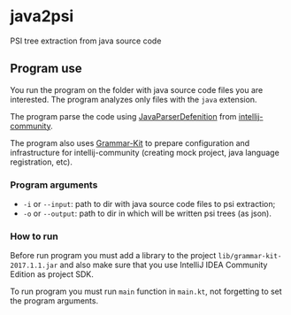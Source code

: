 # java2psi

PSI tree extraction from java source code

## Program use

You run the program on the folder with java source code files you are interested. The program analyzes only files with the `java` extension.

The program parse the code using [JavaParserDefenition](https://github.com/JetBrains/intellij-community/blob/master/java/java-psi-impl/src/com/intellij/lang/java/JavaParserDefinition.java) from [intellij-community](https://github.com/JetBrains/intellij-community).

The program also uses [Grammar-Kit](https://github.com/JetBrains/Grammar-Kit) to prepare configuration and infrastructure for intellij-community (creating mock project, java language registration, etc).

### Program arguments

* `-i` or `--input`: path to dir with java source code files to psi extraction;
* `-o` or `--output`: path to dir in which will be written psi trees (as json).

### How to run

Before run program you must add a library to the project `lib/grammar-kit-2017.1.1.jar` and also make sure that you use IntelliJ IDEA Community Edition as project SDK.

To run program you must run `main` function in `main.kt`, not forgetting to set the program arguments.
